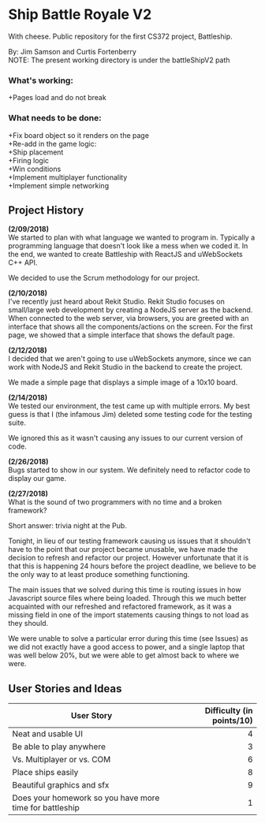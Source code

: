 # Ship Battle Royale V2
With cheese. Public repository for the first CS372 project, Battleship.

By: Jim Samson and Curtis Fortenberry  
NOTE: The present working directory is under the battleShipV2 path

### What's working:
  +Pages load and do not break  

### What needs to be done:
  +Fix board object so it renders on the page  
  +Re-add in the game logic:  
    +Ship placement  
    +Firing logic  
    +Win conditions  
  +Implement multiplayer functionality  
  +Implement simple networking  


## Project History

**(2/09/2018)**  
We started to plan with what language we wanted to program in. Typically a programming language that doesn't look like a mess when we coded it. In the end, we wanted to create Battleship with ReactJS and uWebSockets C++ API. 

We decided to use the Scrum methodology for our project. 

**(2/10/2018)**  
I've recently just heard about Rekit Studio. Rekit Studio focuses on small/large web development by creating a NodeJS server as the backend. When connected to the web server, via browsers, you are greeted with an interface that shows all the components/actions on the screen. For the first page, we showed that a simple interface that shows the default page.

**(2/12/2018)**  
I decided that we aren't going to use uWebSockets anymore, since we can work with NodeJS and Rekit Studio in the backend to create the project.

We made a simple page that displays a simple image of a 10x10 board.

**(2/14/2018)**  
We tested our environment, the test came up with multiple errors. My best guess is that I (the infamous Jim) deleted some testing code for the testing suite. 

We ignored this as it wasn't causing any issues to our current version of code. 

**(2/26/2018)**  
Bugs started to show in our system. We definitely need to refactor code to display our game. 

**(2/27/2018)**  
What is the sound of two programmers with no time and a broken framework?

Short answer: trivia night at the Pub.

Tonight, in lieu of our testing framework causing us issues that it shouldn't have to the point that our project became unusable, we have made the decision to refresh and refactor our project. However unfortunate that it is that this is happening 24 hours before the project deadline, we believe to be the only way to at least produce something functioning.

The main issues that we solved during this time is routing issues in how Javascript source files where being loaded. Through this we much better acquainted with our refreshed and refactored framework, as it was a missing field in one of the import statements causing things to not load as they should.

We were unable to solve a particular error during this time (see Issues) as we did not exactly have a good access to power, and a single laptop that was well below 20%, but we were able to get almost back to where we were.


## User Stories and Ideas
| User Story        | Difficulty (in points/10)  |
| ----------------- | -----:|
| Neat and usable UI | 4 |
| Be able to play anywhere | 3 |
| Vs. Multiplayer or vs. COM | 6 |
| Place ships easily | 8 |
| Beautiful graphics and sfx  | 9 |
| Does your homework so you have more time for battleship  | 1 |
